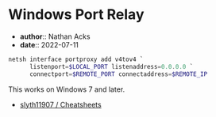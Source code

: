 # Windows Port Relay

* **author**:: Nathan Acks
* **date**:: 2022-07-11

```powershell
netsh interface portproxy add v4tov4 `
      listenport=$LOCAL_PORT listenaddress=0.0.0.0 `
      connectport=$REMOTE_PORT connectaddress=$REMOTE_IP
```

This works on Windows 7 and later.

* [slyth11907 / Cheatsheets](https://github.com/slyth11907/Cheatsheets)
